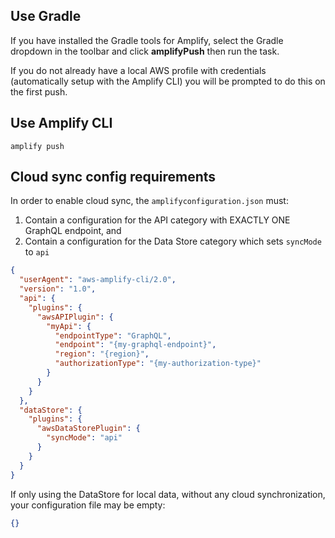 ## Use Gradle

If you have installed the Gradle tools for Amplify, select the Gradle dropdown in the toolbar and click **amplifyPush** then run the task.

<amplify-callout>

If you do not already have a local AWS profile with credentials (automatically setup with the Amplify CLI) you will be prompted to do this on the first push.

</amplify-callout>

## Use Amplify CLI

```
amplify push
```

## Cloud sync config requirements

In order to enable cloud sync, the `amplifyconfiguration.json` must:

1. Contain a configuration for the API category with EXACTLY ONE GraphQL endpoint, and
2. Contain a configuration for the Data Store category which sets `syncMode` to `api`

```json
{
  "userAgent": "aws-amplify-cli/2.0",
  "version": "1.0",
  "api": {
    "plugins": {
      "awsAPIPlugin": {
        "myApi": {
          "endpointType": "GraphQL",
          "endpoint": "{my-graphql-endpoint}",
          "region": "{region}",
          "authorizationType": "{my-authorization-type}"
        }
      }
    }
  },
  "dataStore": {
    "plugins": {
      "awsDataStorePlugin": {
        "syncMode": "api"
      }
    }
  }
}
```

If only using the DataStore for local data, without any cloud synchronization, your configuration file may be empty:

```json
{}
```
